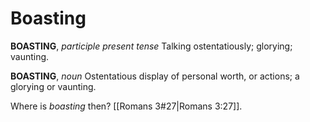 # Boasting

**BOASTING**, _participle present tense_ Talking ostentatiously; glorying; vaunting.

**BOASTING**, _noun_ Ostentatious display of personal worth, or actions; a glorying or vaunting.

Where is _boasting_ then? [[Romans 3#27|Romans 3:27]].